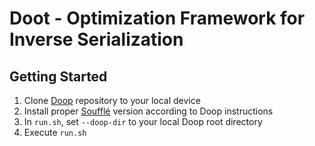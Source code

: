 # Doot - Optimization Framework for Inverse Serialization

## Getting Started

1. Clone [Doop](https://github.com/plast-lab/doop) repository to your local device
2. Install proper [Soufflé](http://souffle-lang.org/) version according to Doop instructions
3. In `run.sh`, set `--doop-dir` to your local Doop root directory
4. Execute `run.sh`